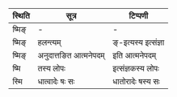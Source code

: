 | स्थिति | सूत्र | टिप्पणी |
| ----- | ------- | ------ |
| ष्मिङ् | - | - |
| ष्मिङ् | हलन्त्यम् | ङ्-इत्यस्य इत्संज्ञा |
| ष्मिङ् | अनुदात्तङित आत्मनेपदम् | इति आत्मनेपदम् |
| ष्मि | तस्य लोपः | इत्संज्ञकस्य लोपः |
| स्मि | धात्वादेः षः सः | धातोरादेः षस्य सः |
